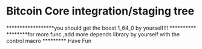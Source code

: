 Bitcoin Core integration/staging tree
=====================================
******************you should get the boost 1_64_0 by yourself!!! **********
********for more func ,add more depends library by yourself with the control macro *********
Have Fun